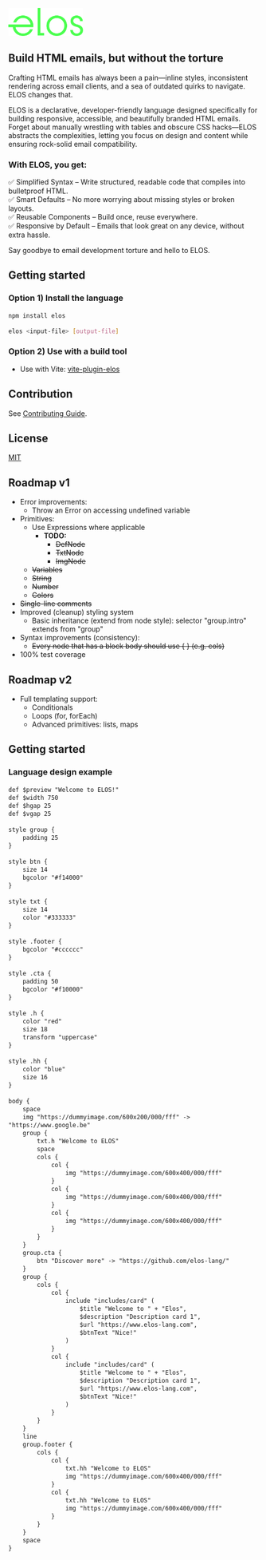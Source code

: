 <p>
  <a href="https://github.com/elos-lang/elos">
    <img width="150" src="https://raw.githubusercontent.com/elos-lang/elos/main/logo.png">
  </a>
</p>

## Build HTML emails, but without the torture

Crafting HTML emails has always been a pain—inline styles, inconsistent 
rendering across email clients, and a sea of outdated quirks to navigate. 
ELOS changes that.

ELOS is a declarative, developer-friendly language designed specifically for 
building responsive, accessible, and beautifully branded HTML emails. Forget about 
manually wrestling with tables and obscure CSS hacks—ELOS abstracts the complexities, 
letting you focus on design and content while ensuring rock-solid email compatibility.

### With ELOS, you get:
✅ Simplified Syntax – Write structured, readable code that compiles into bulletproof HTML.<br />
✅ Smart Defaults – No more worrying about missing styles or broken layouts.<br />
✅ Reusable Components – Build once, reuse everywhere.<br />
✅ Responsive by Default – Emails that look great on any device, without extra hassle.<br />

Say goodbye to email development torture and hello to ELOS.

## Getting started

### Option 1) Install the language

```bash
npm install elos
```

```bash
elos <input-file> [output-file]
```

### Option 2) Use with a build tool
- Use with Vite: [vite-plugin-elos](https://github.com/elos-lang/vite-plugin-elos)

## Contribution
See [Contributing Guide](CONTRIBUTING.md).

## License
[MIT](LICENSE)

## Roadmap v1
- Error improvements:
  - Throw an Error on accessing undefined variable
- Primitives:
  - Use Expressions where applicable
    - **TODO:**
      - ~~DefNode~~
      - ~~TxtNode~~
      - ~~ImgNode~~
  - ~~Variables~~
  - ~~String~~
  - ~~Number~~
  - ~~Colors~~
- ~~Single-line comments~~
- Improved (cleanup) styling system
  - Basic inheritance (extend from node style): selector "group.intro" extends from "group"
- Syntax improvements (consistency):
  - ~~Every node that has a block body should use { } (e.g. cols)~~
- 100% test coverage

## Roadmap v2
- Full templating support:
  - Conditionals
  - Loops (for, forEach)
  - Advanced primitives: lists, maps

## Getting started

### Language design example
```
def $preview "Welcome to ELOS!"
def $width 750
def $hgap 25
def $vgap 25

style group {
    padding 25
}

style btn {
    size 14
    bgcolor "#f14000"
}

style txt {
    size 14
    color "#333333"
}

style .footer {
    bgcolor "#cccccc"
}

style .cta {
    padding 50
    bgcolor "#f10000"
}

style .h {
    color "red"
    size 18
    transform "uppercase"
}

style .hh {
    color "blue"
    size 16
}

body {
    space
    img "https://dummyimage.com/600x200/000/fff" -> "https://www.google.be"
    group {
        txt.h "Welcome to ELOS"
        space
        cols {
            col {
                img "https://dummyimage.com/600x400/000/fff"
            }
            col {
                img "https://dummyimage.com/600x400/000/fff"
            }
            col {
                img "https://dummyimage.com/600x400/000/fff"
            }
        }
    }
    group.cta {
        btn "Discover more" -> "https://github.com/elos-lang/"
    }
    group {
        cols {
            col {
                include "includes/card" (
                    $title "Welcome to " + "Elos",
                    $description "Description card 1",
                    $url "https://www.elos-lang.com",
                    $btnText "Nice!"
                )
            }
            col {
                include "includes/card" (
                    $title "Welcome to " + "Elos",
                    $description "Description card 1",
                    $url "https://www.elos-lang.com",
                    $btnText "Nice!"
                )
            }
        }
    }
    line
    group.footer {
        cols {
            col {
                txt.hh "Welcome to ELOS"
                img "https://dummyimage.com/600x400/000/fff"
            }
            col {
                txt.hh "Welcome to ELOS"
                img "https://dummyimage.com/600x400/000/fff"
            }
        }
    }
    space
}
```
